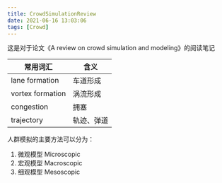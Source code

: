 ```yaml
---
title: CrowdSimulationReview
date: 2021-06-16 13:03:06
tags: [Crowd]
---
```


这是对于论文《A review on crowd simulation and modeling》的阅读笔记


|常用词汇  |含义  |
|---------|---------|
|lane formation     |车道形成  |
|vortex formation   |涡流形成  |
|congestion         |拥塞      |
|trajectory         |轨迹、弹道|

人群模拟的主要方法可以分为：

1. 微观模型 Microscopic
2. 宏观模型 Macroscopic
3. 细观模型 Mesoscopic

<!-- more -->